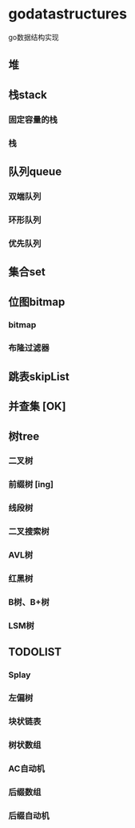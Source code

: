 # godatastructures
go数据结构实现
## 堆

## 栈stack
### 固定容量的栈
### 栈

## 队列queue
### 双端队列
### 环形队列
### 优先队列

## 集合set

## 位图bitmap
### bitmap
### 布隆过滤器

## 跳表skipList

## 并查集 [OK]

## 树tree
### 二叉树
### 前缀树 [ing]
### 线段树
### 二叉搜索树
### AVL树
### 红黑树
### B树、B+树
### LSM树

## TODOLIST
### Splay
### 左偏树
### 块状链表
### 树状数组
### AC自动机
### 后缀数组
### 后缀自动机





